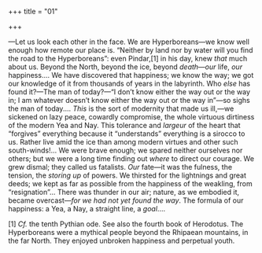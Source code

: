 +++
title = "01"

+++

—Let us look each other in the face. We are Hyperboreans—we know well enough how remote our place is. “Neither by land nor by water will you find the road to the Hyperboreans”: even Pindar,\[1\] in his day, knew *that* much about us. Beyond the North, beyond the ice, beyond *death*—*our* life, *our* happiness.... We have discovered that happiness; we know the way; we got our knowledge of it from thousands of years in the labyrinth. Who *else* has found it?—The man of today?—“I don’t know either the way out or the way in; I am whatever doesn’t know either the way out or the way in”—so sighs the man of today.... *This* is the sort of modernity that made us ill,—we sickened on lazy peace, cowardly compromise, the whole virtuous dirtiness of the modern Yea and Nay. This tolerance and *largeur* of the heart that “forgives” everything because it “understands” everything is a sirocco to us. Rather live amid the ice than among modern virtues and other such south-winds\!... We were brave enough; we spared neither ourselves nor others; but we were a long time finding out *where* to direct our courage. We grew dismal; they called us fatalists. *Our* fate—it was the fulness, the tension, the *storing up* of powers. We thirsted for the lightnings and great deeds; we kept as far as possible from the happiness of the weakling, from “resignation”... There was thunder in our air; nature, as we embodied it, became overcast—*for we had not yet found the way*. The formula of our happiness: a Yea, a Nay, a straight line, a *goal*....


\[1\] *Cf.* the tenth Pythian ode. See also the fourth book of Herodotus. The Hyperboreans were a mythical people beyond the Rhipaean mountains, in the far North. They enjoyed unbroken happiness and perpetual youth.

